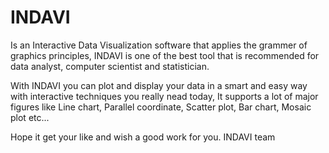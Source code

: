 # INDAVI
Is an Interactive Data Visualization software that applies the grammer of graphics principles, INDAVI is one of the best tool that is recommended for data analyst, computer scientist and statistician. 

With INDAVI you can plot and display your data in a smart and easy way with interactive techniques you really nead today, It supports a lot of major figures like Line chart, Parallel coordinate, Scatter plot, Bar chart, Mosaic plot etc...

Hope it get your like and wish a good work for you.
INDAVI team
